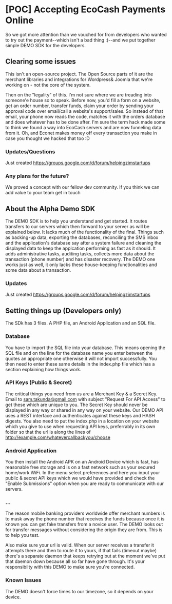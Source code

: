 [POC] Accepting EcoCash Payments Online
=======

So we got more attention than we vouched for from developers who wanted to try out the payment--which isn't a bad thing :)--and we put together simple DEMO SDK for the developers.

## Clearing some issues
This isn't an open-source project. The Open Source parts of it are the merchant libraries and integrations for Wordpress& Joomla that we're working on - not the core of the system.

Then on the "legality" of this. I'm not sure where we are treading into someone'e house so to speak. Before now, you'd fill a form on a website, get an order number, transfer funds, claim your order by sending your approval code over email/call a website's support/sales. So instead of that email, your phone now reads the code, matches it with the orders database and does whatever has to be done after. I'm sure the term hack made some to think we found a way into EcoCash servers and are now funneling data from it. Oh, and Econet makes money off every transaction you make in case you thought we hacked that too :D

### Updates/Questions
Just created https://groups.google.com/d/forum/helpingzimstartups

### Any plans for the future?

We proved a concept with our fellow dev community. If you think we can add value to your team get in touch

## About the Alpha Demo SDK
The DEMO SDK is to help you understand and get started. It routes transfers to our servers which then forward to your server as will be explained below. It lacks much of the functionality of the final. Things such as backing-up data, exporting the databases, reconciling the SMS inbox and the application's database say after a system failure and cleaning the displayed data to keep the applcation performing as fast as it should. It adds administrative tasks, auditing tasks, collects more data about the transaction (phone number) and has disaster recovery. The DEMO one works just as well, it only lacks these house-keeping functionalities and some data about a transaction.

### Updates
Just created https://groups.google.com/d/forum/helpingzimstartups

## Setting things up (Developers only)
The SDk has 3 files. A PHP file, an Android Application and an SQL file. 

### Database
You have to import the SQL file into your database. This means opening the SQL file and on the line for the database name you enter between the quotes an appropriate one otherwise it will not import successfully.
You then need to enter these same details in the index.php file which has a section explaining how things work.

### API Keys (Public & Secret)
The critical things you need from us are a Merchant Key & a Secret Key. Email to sam.takunda@gmail.com with subject "Request For API Access" to get these which are unique to you. The Secret Key should never be displayed in any way or shared in any way on your website. Our DEMO API uses a REST interface and authenticates against these keys and HASH digests.
You also need to put the index.php in a location on your website which you give to use when requesting API keys, preferrably in its own folder so that the url is along the lines of http://example.com/whatevercallbackyou/choose

### Android Application

You then install the Android APK on an Android Device which is fast, has reasonable free storage and is on a fast network such as your secured home/work WiFi. In the menu select preferences and here you input your public & secret API keys which we would have provided and check the "Enable Submissions" option when you are ready to communicate with our servers.

### ...
The reason mobile banking providers worldwide offer merchant numbers is to mask away the phone number that receives the funds because once it is known you can get fake transfers from a novice user. The DEMO looks out for transfer messages without considering the origin they are from. This is to help you test.

Also make sure your url is valid. When our server receives a transfer it attempts there and then to route it to yours, if that fails (timeout maybe) there's a separate daemon that keeps retrying but at the moment we've put that daemon down because all so far have gone through. It's your responsibilty with this DEMO to make sure you're connected.

### Known Issues
The DEMO doesn't force times to our timezone, so it depends on your device.

